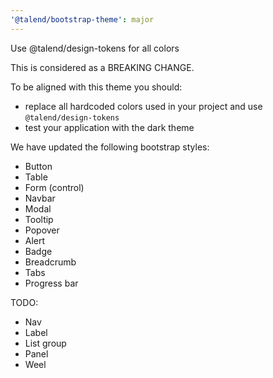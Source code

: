 ```yaml
---
'@talend/bootstrap-theme': major
---
```


Use @talend/design-tokens for all colors

This is considered as a BREAKING CHANGE.

To be aligned with this theme you should:

* replace all hardcoded colors used in your project and use `@talend/design-tokens`
* test your application with the dark theme

We have updated the following bootstrap styles:
* Button
* Table
* Form (control)
* Navbar
* Modal
* Tooltip
* Popover
* Alert
* Badge
* Breadcrumb
* Tabs
* Progress bar

TODO:
* Nav
* Label
* List group
* Panel
* Weel


